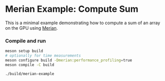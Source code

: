 # Merian Example: Compute Sum

This is a minimal example demonstrating how to compute a sum of an array on the GPU using [Merian](https://github.com/LDAP/merian).

### Compile and run

```bash
meson setup build
# optionally for time measurements
meson configure build -Dmerian:performance_profiling=true
meson compile -C build

./build/merian-example
```


